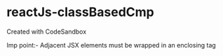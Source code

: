 # reactJs-classBasedCmp

Created with CodeSandbox

Imp point:-
Adjacent JSX elements must be wrapped in an enclosing tag
